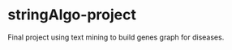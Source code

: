 stringAlgo-project
==================

Final project using text mining to build genes graph for diseases.
